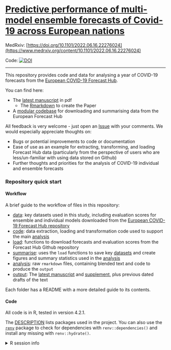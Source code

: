 # [Predictive performance of multi-model ensemble forecasts of Covid-19 across European nations](https://www.medrxiv.org/content/10.1101/2022.06.16.22276024)

MedRxiv: [https://doi.org/10.1101/2022.06.16.22276024](https://www.medrxiv.org/content/10.1101/2022.06.16.22276024)

Code: [![DOI](https://zenodo.org/badge/434779787.svg)](https://zenodo.org/badge/latestdoi/434779787)

---

This repository provides code and data for analysing a year of COVID-19 forecasts from the [European COVID-19 Forecast Hub](https://github.com/covid19-forecast-hub-europe/covid19-forecast-hub-europe).

You can find here:

- The [latest manuscript](output/latest.pdf) in pdf
  - The [Rmarkdown](analysis/latest.Rmd) to create the Paper
- A [modular codebase](code) for downloading and summarising data from the European Forecast Hub

All feedback is very welcome - just open an [Issue](https://github.com/covid19-forecast-hub-europe/euro-hub-ensemble/issues) with your comments. We would  especially appreciate thoughts on:

- Bugs or potential improvements to code or documentation
- Ease of use as an example for extracting, transforming, and loading Forecast Hub data (particularly from the perspective of users who are less/un-familiar with using data stored on Github)
- Further thoughts and priorities for the analysis of COVID-19 individual and ensemble forecasts

### Repository quick start

#### Workflow

A brief guide to the workflow of files in this repository:

- [data](data): key datasets used in this study, including evaluation scores for ensemble and individual models downloaded from the [European COVID-19 Forecast Hub repository](https://github.com/covid19-forecast-hub-europe/covid19-forecast-hub-europe)
- [code](code/readme.md): data extraction, loading and transformation code used to support the main [analysis](analysis/latest.Rmd)
 - [load](code/load): functions to download forecasts and evaluation scores from the Forecast Hub Github repository
 - [summarise](code/summarise): uses the `load` functions to save key [datasets](data) and create figures and summary statistics used in the [analysis](analysis)
- [analysis](analysis/readme.md): raw `rmarkdown` files, containing blended text and code to produce the `output`
- [output](output/readme.md): The [latest manuscript](output/latest.pdf) and [supplement](output/supplementary.pdf), plus previous dated drafts of the text

Each folder has a README with a more detailed guide to its contents.

#### Code

All code is in R, tested in version 4.2.1.

The [DESCRIPTION](DESCRIPTION) lists packages used in the project. You can also use the [`renv`](https://rstudio.github.io/renv/index.html) package to check for dependencies with `renv::dependencies()` and install any missing with `renv::hydrate()`.

<details><summary>R session info</summary>

```
> sessionInfo()

R version 4.2.1 (2022-06-23 ucrt)
Platform: x86_64-w64-mingw32/x64 (64-bit)
Running under: Windows 10 x64 (build 22000)

Matrix products: default

locale:
[1] LC_COLLATE=English_United Kingdom.utf8
[2] LC_CTYPE=English_United Kingdom.utf8   
[3] LC_MONETARY=English_United Kingdom.utf8
[4] LC_NUMERIC=C                           
[5] LC_TIME=English_United Kingdom.utf8    

attached base packages:
[1] stats     graphics  grDevices utils     datasets
[6] methods   base     

loaded via a namespace (and not attached):
 [1] bookdown_0.29   digest_0.6.29   jsonlite_1.8.0
 [4] magrittr_2.0.3  evaluate_0.16   rlang_1.0.4    
 [7] cli_3.3.0       renv_0.15.5     rstudioapi_0.13
[10] rmarkdown_2.14  tools_4.2.1     purrr_0.3.4    
[13] xfun_0.32       yaml_2.3.5      fastmap_1.1.0  
[16] compiler_4.2.1  htmltools_0.5.3 knitr_1.39   
```
</details>
